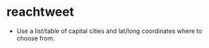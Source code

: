 reachtweet
========

* Use a list/table of capital cities and lat/long coordinates where to choose from.
